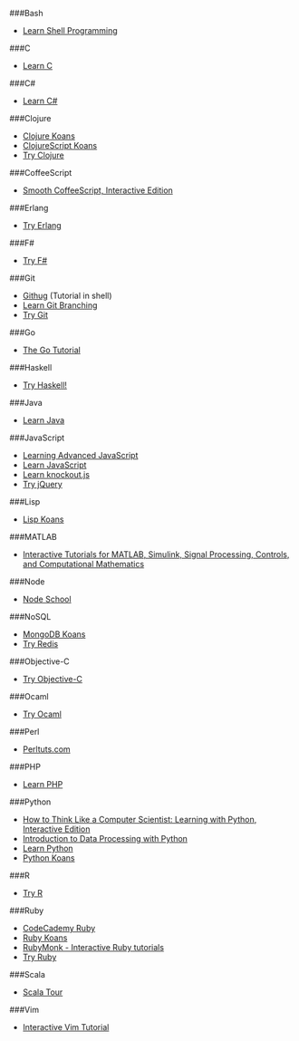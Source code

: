 ###Bash
* [Learn Shell Programming](http://www.learnshell.org)


###C
* [Learn C](http://www.learn-c.org/)


###C#
* [Learn C#](http://www.learncs.org/)


###Clojure
* [Clojure Koans](http://clojurekoans.com/)
* [ClojureScript Koans](http://clojurescriptkoans.com/)
* [Try Clojure](http://tryclj.com/)


###CoffeeScript
* [Smooth CoffeeScript, Interactive Edition](http://autotelicum.github.io/Smooth-CoffeeScript/interactive/interactive-coffeescript.html)


###Erlang
* [Try Erlang](http://www.tryerlang.org/)


###F#
* [Try F#](http://www.tryfsharp.org/)


###Git
* [Githug](https://github.com/Gazler/githug) (Tutorial in shell)
* [Learn Git Branching](http://pcottle.github.io/learnGitBranching/)
* [Try Git](http://try.github.io)


###Go
* [The Go Tutorial](http://golang.org/doc/go_tutorial.html)


###Haskell
* [Try Haskell!](http://tryhaskell.org/)


###Java
* [Learn Java](http://www.learnjavaonline.org/)


###JavaScript
* [Learning Advanced JavaScript](http://ejohn.org/apps/learn/)
* [Learn JavaScript](http://www.learn-js.org/)
* [Learn knockout.js](http://learn.knockoutjs.com)
* [Try jQuery](http://try.jquery.com/)


###Lisp
* [Lisp Koans](https://github.com/google/lisp-koans)


###MATLAB
* [Interactive Tutorials for MATLAB, Simulink, Signal Processing, Controls, and Computational Mathematics](http://www.mathworks.com/tutorials)


###Node
* [Node School](http://nodeschool.io/)


###NoSQL
* [MongoDB Koans](https://github.com/chicagoruby/MongoDB_Koans)
* [Try Redis](http://try.redis.io/)


###Objective-C
* [Try Objective-C](http://tryobjectivec.codeschool.com)


###Ocaml
* [Try Ocaml](http://try.ocamlpro.com/)


###Perl
* [Perltuts.com](http://perltuts.com)


###PHP
* [Learn PHP](http://www.learn-php.org/)


###Python
* [How to Think Like a Computer Scientist: Learning with Python, Interactive Edition](http://interactivepython.org/courselib/static/thinkcspy/index.html)
* [Introduction to Data Processing with Python](http://opentechschool.github.io/python-data-intro/)
* [Learn Python](http://www.learnpython.org/)
* [Python Koans](https://github.com/gregmalcolm/python_koans)


###R
* [Try R](http://tryr.codeschool.com)


###Ruby
* [CodeCademy Ruby](http://www.codecademy.com/tracks/ruby)
* [Ruby Koans](http://www.rubykoans.com/)
* [RubyMonk - Interactive Ruby tutorials](http://rubymonk.com)
* [Try Ruby](http://tryruby.org/)


###Scala
* [Scala Tour](http://www.scala-tour.com/)


###Vim
* [Interactive Vim Tutorial](http://www.openvim.com/tutorial.html)
